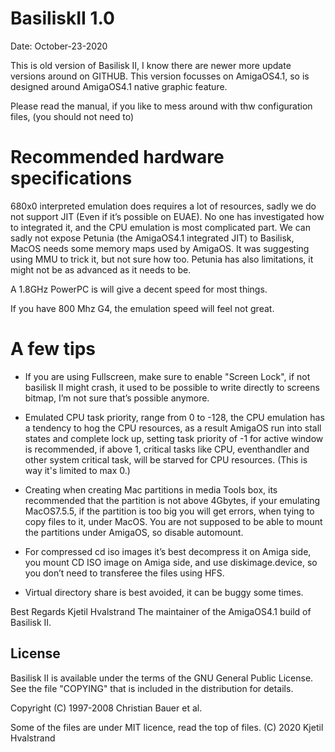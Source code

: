 # BasiliskII 1.0

Date: October-23-2020

This is old version of Basilisk II, I know there are newer more update versions around on GITHUB.
This version focusses on AmigaOS4.1, so is designed around AmigaOS4.1 native graphic feature.

Please read the manual, if you like to mess around with thw configuration files, (you should not need to)

# Recommended hardware specifications 

680x0 interpreted emulation does requires a lot of resources, sadly we do not support JIT (Even if it’s possible on EUAE).
No one has investigated how to integrated it, and the CPU emulation is most complicated part.
We can sadly not expose Petunia (the AmigaOS4.1 integrated JIT) to Basilisk, MacOS needs some memory maps
used by AmigaOS. It was suggesting using MMU to trick it, but not sure how too. Petunia has also limitations, 
it might not be as advanced as it needs to be.

A 1.8GHz PowerPC is will give a decent speed for most things.

If you have 800 Mhz G4, the emulation speed will feel not great.

# A few tips

* If you are using Fullscreen, make sure to enable "Screen Lock", if not basilisk II might crash, 
it used to be possible to write directly to screens bitmap, I’m not sure that’s possible anymore.

* Emulated CPU task priority, range from 0 to -128, the CPU emulation has a tendency to hog the CPU resources,
as a result AmigaOS run into stall states and complete lock up, setting task priority of -1 for active window
is recommended, if above 1, critical tasks like CPU, eventhandler and other system critical task,
will be starved for CPU resources. (This is way it's limited to max 0.)

* Creating when creating Mac partitions in media Tools box, its recommended that the partition is not above
4Gbytes, if your emulating MacOS7.5.5, if the partition is too big you will get errors, when tying to
copy files to it, under MacOS. You are not supposed to be able to mount the partitions under AmigaOS,
so disable automount.

* For compressed cd iso images it’s best decompress it on Amiga side,
you mount CD ISO image on Amiga side, and use diskimage.device, 
so you don’t need to transferee the files using HFS.

* Virtual directory share is best avoided, it can be buggy some times.

Best Regards
Kjetil Hvalstrand 
The maintainer of the AmigaOS4.1 build of Basilisk II.

License
-------

Basilisk II is available under the terms of the GNU General Public License.
See the file "COPYING" that is included in the distribution for details.

Copyright (C) 1997-2008 Christian Bauer et al.

Some of the files are under MIT licence, read the top of files.
(C) 2020 Kjetil Hvalstrand
